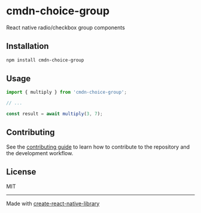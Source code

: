 # cmdn-choice-group

React native radio/checkbox group components

## Installation

```sh
npm install cmdn-choice-group
```

## Usage

```js
import { multiply } from 'cmdn-choice-group';

// ...

const result = await multiply(3, 7);
```

## Contributing

See the [contributing guide](CONTRIBUTING.md) to learn how to contribute to the repository and the development workflow.

## License

MIT

---

Made with [create-react-native-library](https://github.com/callstack/react-native-builder-bob)
